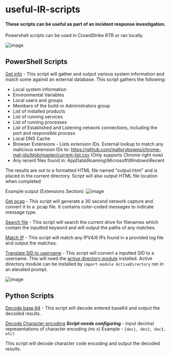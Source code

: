 # useful-IR-scripts
#### These scripts can be useful as part of an incident response investigation. 
Powershell scripts can be used in CrowdStrike RTR or ran locally.

![image](https://github.com/AR201GH/useful-IR-scripts/assets/135081007/a395be80-53ff-42a2-8dfe-a8739a7f3145)
## PowerShell Scripts



[Get info](https://github.com/AR201GH/useful-IR-scripts/blob/main/PowerShell%2Fgather_info.ps1)
\- This script will gather and output various system information and match some against an external database. This script gathers the following:

* Local system information
* Environmental Variables
* Local users and groups
* Members of the build-in Administrators group
* List of installed products
* List of running services
* List of running processes
* List of Established and Listening network connections, including the port and responsible process
* Local DNS Cache
* Browser Extensions - Lists extension IDs. External lookup to match any malicious extension IDs to: https://github.com/mallorybowes/chrome-mal-ids/blob/master/current-list.csv (Only supports Chrome right now)
* Any recent files found in: AppData\Roaming\Microsoft\Windows\Recent

The results are out to a formatted HTML file named "output.html" and is placed in the current directory. Script will also output HTML file location when completed

Example output (Extensions Section):
![image](https://github.com/AR201GH/useful-IR-scripts/assets/135081007/bf926e72-13f6-47e4-a0e2-dafc28e0bb5f)


[Get pcap](https://github.com/AR201GH/useful-IR-scripts/blob/main/PowerShell/get_pcap.ps1)
\- This script will generate a 30 second network capture and convert it to a .pcap file. It contains color-coded messages to indicate message type.

[Search file](https://github.com/AR201GH/useful-IR-scripts/blob/main/PowerShell/search_file.ps1)
\- This script will search the current drive for filenames which contain the inputted keyword and will output the paths of any matches.

[Match IP](https://github.com/AR201GH/useful-IR-scripts/blob/main/PowerShell/match_IP.ps1)
\- This script will match any IPV4/6 IPs found in a provided log file and output the matches.

[Translate SID to username](https://github.com/AR201GH/useful-IR-scripts/blob/main/PowerShell/translate-sid-to-username.ps1)
\- This script will convert a inputted SID to a username. This will need the [active directory module](https://learn.microsoft.com/en-us/powershell/module/activedirectory/?view=windowsserver2022-ps) installed. Active directory module can be installed by ```import-module ActiveDirectory``` ran in an elevated prompt.



![image](https://github.com/AR201GH/useful-IR-scripts/assets/135081007/5ec66511-04d5-46dd-abdb-864e820b8133)
## Python Scripts
[Decode base 64](https://github.com/AR201GH/useful-IR-scripts/blob/main/Python/decode-base64.py)
\- This script will decode entered base64 and output the decoded results.

[Decode Character encoding](https://github.com/AR201GH/useful-IR-scripts/blob/main/Python/decode-char-code.py)
***Script needs configuring*** - input decimal representations of character encoding (no x) Example - ```[dec1, dec2, dec3, etc]```
 
 This script will decode character code encoding and output the decoded results. 
